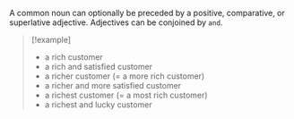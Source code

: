 A common noun can optionally be preceded by a positive, comparative, or superlative adjective. Adjectives can be conjoined by `and`.

>[!example]
>* a rich customer 
>* a rich and satisfied customer
>* a richer customer (= a more rich customer) 
>* a richer and more satisfied customer 
>* a richest customer (= a most rich customer) 
>* a richest and lucky customer

